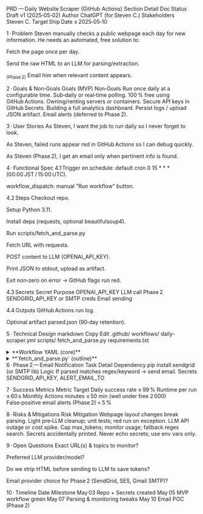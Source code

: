PRD — Daily Website Scraper (GitHub Actions)
Section	Detail
Doc Status	Draft v1 (2025‑05‑02)
Author	ChatGPT (for Steven C.)
Stakeholders	Steven C.
Target Ship Date	≤ 2025‑05‑10

1 · Problem
Steven manually checks a public webpage each day for new information.
He needs an automated, free solution to:

Fetch the page once per day.

Send the raw HTML to an LLM for parsing/extraction.

<sub>(Phase 2)</sub> Email him when relevant content appears.

2 · Goals & Non‑Goals
Goals (MVP)	Non‑Goals
Run once daily at a configurable time.	Sub‑daily or real‑time polling.
100 % free using GitHub Actions.	Owning/renting servers or containers.
Secure API keys in GitHub Secrets.	Building a full analytics dashboard.
Persist logs / upload JSON artifact.	Email alerts (deferred to Phase 2).

3 · User Stories
As Steven, I want the job to run daily so I never forget to look.

As Steven, failed runs appear red in GitHub Actions so I can debug quickly.

As Steven (Phase 2), I get an email only when pertinent info is found.

4 · Functional Spec
4.1 Trigger
on.schedule: default cron 0 15 * * * (00:00 JST / 15:00 UTC).

workflow_dispatch: manual “Run workflow” button.

4.2 Steps
Checkout repo.

Setup Python 3.11.

Install deps (requests, optional beautifulsoup4).

Run scripts/fetch_and_parse.py

Fetch URL with requests.

POST content to LLM (OPENAI_API_KEY).

Print JSON to stdout, upload as artifact.

Exit non‑zero on error → GitHub flags run red.

4.3 Secrets
Secret	Purpose
OPENAI_API_KEY	LLM call
Phase 2 SENDGRID_API_KEY or SMTP creds	Email sending

4.4 Outputs
GitHub Actions run log.

Optional artifact parsed.json (90‑day retention).

5 · Technical Design
markdown
Copy
Edit
.github/
  workflows/
    daily-scraper.yml
scripts/
  fetch_and_parse.py
requirements.txt
<details> <summary>**Workflow YAML (core)**</summary>
yaml
Copy
Edit
name: Daily Web Scraper

on:
  schedule:
    - cron: '0 15 * * *'
  workflow_dispatch:

jobs:
  scrape:
    runs-on: ubuntu-latest
    timeout-minutes: 5
    steps:
      - uses: actions/checkout@v4
      - uses: actions/setup-python@v5
        with:
          python-version: '3.11'
      - run: pip install -r requirements.txt
      - env:
          OPENAI_API_KEY: ${{ secrets.OPENAI_API_KEY }}
        run: python scripts/fetch_and_parse.py
</details> <details> <summary>**`fetch_and_parse.py` (outline)**</summary>
python
Copy
Edit
import os, requests, json, sys

URL = "https://example.com"
html = requests.get(URL, timeout=30).text

resp = requests.post(
    "https://api.openai.com/v1/chat/completions",
    headers={"Authorization": f"Bearer {os.getenv('OPENAI_API_KEY')}"},
    json={
        "model": "gpt-4o-mini",
        "messages": [
            {"role": "system", "content": "Extract news about TOPIC."},
            {"role": "user", "content": html}
        ],
        "max_tokens": 300
    },
    timeout=30
)
parsed = resp.json()["choices"][0]["message"]["content"]

print(json.dumps({"parsed": parsed}))
</details>
6 · Phase 2 — Email Notification
Task	Detail
Dependency	pip install sendgrid (or SMTP lib)
Logic	If parsed matches regex/keyword → send email.
Secrets	SENDGRID_API_KEY, ALERT_EMAIL_TO

7 · Success Metrics
Metric	Target
Daily success rate	≥ 99 %
Runtime per run	≤ 60 s
Monthly Actions minutes	≤ 50 min (well under free 2 000)
False‑positive email alerts (Phase 2)	< 5 %

8 · Risks & Mitigations
Risk	Mitigation
Webpage layout changes break parsing.	Light pre‑LLM cleanup; unit tests; red run on exception.
LLM API outage or cost spike.	Cap max_tokens; monitor usage; fallback regex search.
Secrets accidentally printed.	Never echo secrets; use env vars only.

9 · Open Questions
Exact URL(s) & topics to monitor?

Preferred LLM provider/model?

Do we strip HTML before sending to LLM to save tokens?

Email provider choice for Phase 2 (SendGrid, SES, Gmail SMTP)?

10 · Timeline
Date	Milestone
May 03	Repo + Secrets created
May 05	MVP workflow green
May 07	Parsing & monitoring tweaks
May 10	Email POC (Phase 2)

